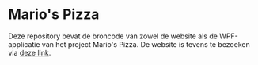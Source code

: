# Mario's Pizza
Deze repository bevat de broncode van zowel de website als de WPF-applicatie van het project Mario's Pizza.
De website is tevens te bezoeken via [deze link](https://richardswinkels.nl/projects/mariospizza).
